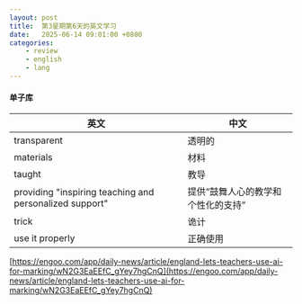 ```yaml
---
layout: post
title:  第3星期第6天的英文学习
date:   2025-06-14 09:01:00 +0800
categories: 
    - review
    - english
    - lang
---
```


#### 单子库

英文 | 中文
-- | --
transparent | 透明的
materials | 材料
taught | 教导
providing "inspiring teaching and personalized support" | 提供“鼓舞人心的教学和个性化的支持” 
trick | 诡计
use it properly | 正确使用

[https://engoo.com/app/daily-news/article/england-lets-teachers-use-ai-for-marking/wN2G3EaEEfC_gYey7hgCnQ](https://engoo.com/app/daily-news/article/england-lets-teachers-use-ai-for-marking/wN2G3EaEEfC_gYey7hgCnQ)